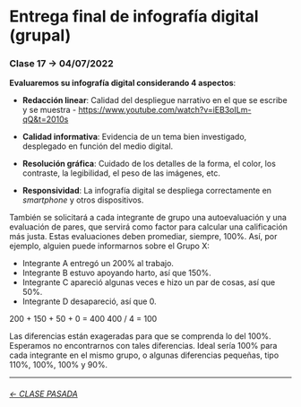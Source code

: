 # Entrega final de infografía digital (grupal)

###  Clase 17 → 04/07/2022

**Evaluaremos su infografía digital considerando 4 aspectos**:

- **Redacción linear**: Calidad del despliegue narrativo en el que se escribe y se muestra - https://www.youtube.com/watch?v=iEB3oILm-qQ&t=2010s

- **Calidad informativa**: Evidencia de un tema bien investigado, desplegado en función del medio digital.

- **Resolución gráfica**: Cuidado de los detalles de la forma, el color, los contraste, la legibilidad, el peso de las imágenes, etc.

- **Responsividad**: La infografía digital se despliega correctamente en *smartphone* y otros dispositivos.

También se solicitará a cada integrante de grupo una autoevaluación y una evaluación de pares, que servirá como factor para calcular una calificación más justa. Estas evaluaciones deben promediar, siempre, 100%. Así, por ejemplo, alguien puede informarnos sobre el Grupo X:

- Integrante A entregó un 200% al trabajo.
- Integrante B estuvo apoyando harto, así que 150%.
- Integrante C apareció algunas veces e hizo un par de cosas, así que 50%.
- Integrante D desapareció, así que 0.

200 + 150 + 50 + 0 = 400
400 / 4 = 100 

Las diferencias están exageradas para que se comprenda lo del 100%. Esperamos no encontrarnos con tales diferencias. Ideal sería 100% para cada integrante en el mismo grupo, o algunas diferencias pequeñas, tipo 110%, 100%, 100% y 90%.


- - - - - - - - - - -

###### [← CLASE PASADA](https://github.com/profesorfaco/dno075-2022-1/tree/main/clase-14)

